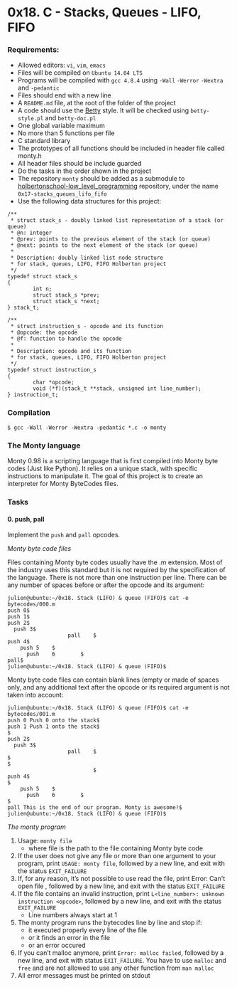 # 0x18. C - Stacks, Queues - LIFO, FIFO

### Requirements:

* Allowed editors: `vi`, `vim`, `emacs`
* Files will be compiled on `Ubuntu 14.04 LTS`
* Programs will be compiled with `gcc 4.8.4` using `-Wall` `-Werror` `-Wextra` and `-pedantic`
* Files should end with a new line
* A `README.md` file, at the root of the folder of the project
* A code should use the [Betty](https://github.com/holbertonschool/Betty) style. It will be checked using `betty-style.pl` and `betty-doc.pl`
* One global variable maximum
* No more than 5 functions per file
* C standard library
* The prototypes of all functions should be included in header file called monty.h
* All header files should be include guarded
* Do the tasks in the order shown in the project
* The repository `monty` should be added as a submodule to [holbertonschool-low_level_programming](https://github.com/Cu7ious/holbertonschool-low_level_programming) repository, under the name `0x17-stacks_queues_lifo_fifo`
* Use the following data structures for this project:
```
/**
 * struct stack_s - doubly linked list representation of a stack (or queue)
 * @n: integer
 * @prev: points to the previous element of the stack (or queue)
 * @next: points to the next element of the stack (or queue)
 *
 * Description: doubly linked list node structure
 * for stack, queues, LIFO, FIFO Holberton project
 */
typedef struct stack_s
{
        int n;
        struct stack_s *prev;
        struct stack_s *next;
} stack_t;
```

```
/**
 * struct instruction_s - opcode and its function
 * @opcode: the opcode
 * @f: function to handle the opcode
 *
 * Description: opcode and its function
 * for stack, queues, LIFO, FIFO Holberton project
 */
typedef struct instruction_s
{
        char *opcode;
        void (*f)(stack_t **stack, unsigned int line_number);
} instruction_t;
```

### Compilation
```
$ gcc -Wall -Werror -Wextra -pedantic *.c -o monty
```

### The Monty language

Monty 0.98 is a scripting language that is first compiled into Monty byte codes (Just like Python). It relies on a unique stack, with specific instructions to manipulate it. The goal of this project is to create an interpreter for Monty ByteCodes files.


### Tasks

#### 0. push, pall

Implement the `push` and `pall` opcodes.

*Monty byte code files*

Files containing Monty byte codes usually have the .m extension. Most of the industry uses this standard but it is not required by the specification of the language. There is not more than one instruction per line. There can be any number of spaces before or after the opcode and its argument:

```
julien@ubuntu:~/0x18. Stack (LIFO) & queue (FIFO)$ cat -e bytecodes/000.m
push 0$
push 1$
push 2$
  push 3$
                   pall    $
push 4$
    push 5    $
      push    6        $
pall$
julien@ubuntu:~/0x18. Stack (LIFO) & queue (FIFO)$
```

Monty byte code files can contain blank lines (empty or made of spaces only, and any additional text after the opcode or its required argument is not taken into account:

```
julien@ubuntu:~/0x18. Stack (LIFO) & queue (FIFO)$ cat -e bytecodes/001.m
push 0 Push 0 onto the stack$
push 1 Push 1 onto the stack$
$
push 2$
  push 3$
                   pall    $
$
$
                           $
push 4$
$
    push 5    $
      push    6        $
$
pall This is the end of our program. Monty is awesome!$
julien@ubuntu:~/0x18. Stack (LIFO) & queue (FIFO)$
```

*The monty program*

1. Usage: `monty file`
	* where file is the path to the file containing Monty byte code
2. If the user does not give any file or more than one argument to your program, print `USAGE: monty file`, followed by a new line, and exit with the status `EXIT_FAILURE`
3. If, for any reason, it’s not possible to use read the file, print Error: Can't open file <file>, followed by a new line, and exit with the status `EXIT_FAILURE`
4. If the file contains an invalid instruction, print `L<line_number>: unknown instruction <opcode>`, followed by a new line, and exit with the status `EXIT_FAILURE`
	* Line numbers always start at 1
5. The monty program runs the bytecodes line by line and stop if:
	* it executed properly every line of the file
	* or it finds an error in the file
	* or an error occured
6. If you can’t malloc anymore, print `Error: malloc failed`, followed by a new line, and exit with status `EXIT_FAILURE`. You have to use `malloc` and `free` and are not allowed to use any other function from `man malloc`
7. All error messages must be printed on stdout
